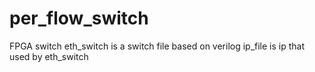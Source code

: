 # per_flow_switch
FPGA switch
eth_switch is a switch file based on verilog
ip_file is ip that used by eth_switch
